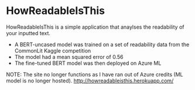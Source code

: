 # HowReadableIsThis

HowReadableIsThis is a simple application that anaylses the readability of your inputted text.
- A BERT-uncased model was trained on a set of readability data from the CommonLit Kaggle competition
- The model had a mean squared error of 0.56 
- The fine-tuned BERT model was then deployed on Azure ML 

NOTE: The site no longer functions as I have ran out of Azure credits (ML model is no longer hosted).
http://howreadableisthis.herokuapp.com/
